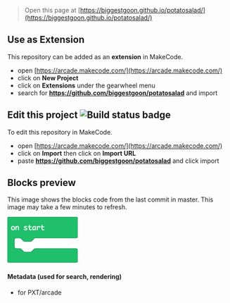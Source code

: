 
> Open this page at [https://biggestgoon.github.io/potatosalad/](https://biggestgoon.github.io/potatosalad/)

## Use as Extension

This repository can be added as an **extension** in MakeCode.

* open [https://arcade.makecode.com/](https://arcade.makecode.com/)
* click on **New Project**
* click on **Extensions** under the gearwheel menu
* search for **https://github.com/biggestgoon/potatosalad** and import

## Edit this project ![Build status badge](https://github.com/biggestgoon/potatosalad/workflows/MakeCode/badge.svg)

To edit this repository in MakeCode.

* open [https://arcade.makecode.com/](https://arcade.makecode.com/)
* click on **Import** then click on **Import URL**
* paste **https://github.com/biggestgoon/potatosalad** and click import

## Blocks preview

This image shows the blocks code from the last commit in master.
This image may take a few minutes to refresh.

![A rendered view of the blocks](https://github.com/biggestgoon/potatosalad/raw/master/.github/makecode/blocks.png)

#### Metadata (used for search, rendering)

* for PXT/arcade
<script src="https://makecode.com/gh-pages-embed.js"></script><script>makeCodeRender("{{ site.makecode.home_url }}", "{{ site.github.owner_name }}/{{ site.github.repository_name }}");</script>
